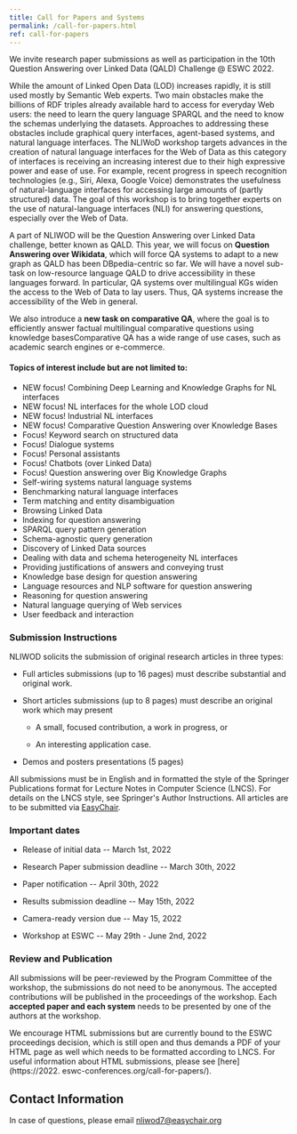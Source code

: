 ```yaml
---
title: Call for Papers and Systems
permalink: /call-for-papers.html
ref: call-for-papers
---
```

We invite research paper submissions as well as participation in the 10th Question Answering over Linked Data (QALD) Challenge @ ESWC 2022.

While the amount of Linked Open Data (LOD) increases rapidly, it is still used mostly by Semantic Web experts. Two main obstacles make the billions of RDF triples already available hard to access for everyday Web users: the need to learn the query language SPARQL and the need to know the schemas underlying the datasets. Approaches to addressing these obstacles include graphical query interfaces, agent-based systems, and natural language interfaces. The NLIWoD workshop targets advances in the creation of natural language interfaces for the Web of Data as this category of interfaces is receiving an increasing interest due to their high expressive power and ease of use. For example, recent progress in speech recognition technologies (e.g., Siri, Alexa, Google Voice) demonstrates the usefulness of natural-language interfaces for accessing large amounts of (partly structured) data. The goal of this workshop is to bring together experts on the use of natural-language interfaces (NLI) for answering questions, especially over the Web of Data.

A part of NLIWOD will be the Question Answering over Linked Data challenge, better known as QALD. This year, we will focus on **Question Answering over Wikidata**, which will force QA systems to adapt to a new graph as QALD has been DBpedia-centric so far. We will have a novel sub-task on low-resource language QALD to drive accessibility in these languages forward. In particular, QA systems over multilingual KGs widen the access to the Web of Data to lay users. Thus, QA systems increase the accessibility of the Web in general.

We also introduce a **new task on comparative QA**, where the goal is to efficiently answer factual multilingual comparative questions using knowledge basesComparative QA has a wide range of use cases, such as academic search engines or e-commerce. 

#### Topics of interest include but are not limited to:

* NEW focus! Combining Deep Learning and Knowledge Graphs for NL interfaces
* NEW focus! NL interfaces for the whole LOD cloud
* NEW focus! Industrial NL interfaces
* NEW focus! Comparative Question Answering over Knowledge Bases 
* Focus! Keyword search on structured data
* Focus! Dialogue systems
* Focus! Personal assistants
* Focus! Chatbots (over Linked Data)
* Focus! Question answering over Big Knowledge Graphs
* Self-wiring systems natural language systems
* Benchmarking natural language interfaces
* Term matching and entity disambiguation
* Browsing Linked Data
* Indexing for question answering
* SPARQL query pattern generation
* Schema-agnostic query generation
* Discovery of Linked Data sources
* Dealing with data and schema heterogeneity NL interfaces
* Providing justifications of answers and conveying trust
* Knowledge base design for question answering
* Language resources and NLP software for question answering
* Reasoning for question answering
* Natural language querying of Web services
* User feedback and interaction

### Submission Instructions

NLIWOD solicits the submission of original research articles in three types:

* Full articles submissions (up to 16 pages) must describe substantial and original work.

* Short articles submissions (up to 8 pages) must describe an original work which may present

  - A small, focused contribution, a work in progress, or

  - An interesting application case.

 * Demos and posters presentations (5 pages)

All submissions must be in English and in formatted the style of the Springer Publications 
format for Lecture Notes in Computer Science (LNCS). For details on the LNCS style, see 
Springer's Author Instructions. All articles are to be submitted via  [EasyChair](https://easychair.org/conferences/?conf=nliwod7).

### Important dates


* Release of initial data -- March 1st, 2022

* Research Paper submission deadline -- March 30th, 2022

* Paper notification -- April 30th, 2022

* Results submission deadline -- May 15th, 2022

* Camera-ready version due -- May 15, 2022

* Workshop at ESWC -- May 29th - June 2nd, 2022




### Review and Publication

All submissions will be peer-reviewed by the Program Committee of the workshop, the submissions do not need to be anonymous. The accepted contributions will be published in the proceedings of the workshop. Each **accepted paper and each system** needs to be presented by one of the authors at the workshop. 

We encourage HTML submissions but are currently bound to the ESWC proceedings decision, which is 
still open and thus demands a PDF of your HTML page as well which needs to be formatted 
according to LNCS. For useful information about HTML submissions, please see [here](https://2022.
eswc-conferences.org/call-for-papers/).

## Contact Information

In case of questions, please email nliwod7@easychair.org 
